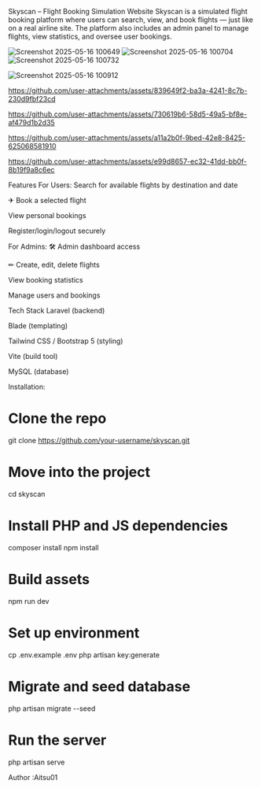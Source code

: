  Skyscan – Flight Booking Simulation Website
Skyscan is a simulated flight booking platform where users can search, view, and book flights — just like on a real airline site. The platform also includes an admin panel to manage flights, view statistics, and oversee user bookings.









![Screenshot 2025-05-16 100649](https://github.com/user-attachments/assets/8f245d22-7531-4055-80e4-a690b754d5fa)
![Screenshot 2025-05-16 100704](https://github.com/user-attachments/assets/6e108027-6878-47e6-b97b-7eb95348c799)
![Screenshot 2025-05-16 100732](https://github.com/user-attachments/assets/f12e00c7-6b7d-4b4a-8931-6df73d90ac4e)

![Screenshot 2025-05-16 100912](https://github.com/user-attachments/assets/ee696e23-e982-48ed-907e-f4881512ef3d)




https://github.com/user-attachments/assets/839649f2-ba3a-4241-8c7b-230d9fbf23cd



https://github.com/user-attachments/assets/730619b6-58d5-49a5-bf8e-af479d1b2d35



https://github.com/user-attachments/assets/a11a2b0f-9bed-42e8-8425-625068581910




https://github.com/user-attachments/assets/e99d8657-ec32-41dd-bb0f-8b19f9a8c6ec










 Features
For Users:
 Search for available flights by destination and date

✈ Book a selected flight

 View personal bookings

 Register/login/logout securely

For Admins:
🛠 Admin dashboard access

✏ Create, edit, delete flights

 View booking statistics

 Manage users and bookings

 Tech Stack
Laravel (backend)

Blade (templating)

Tailwind CSS / Bootstrap 5 (styling)

Vite (build tool)

MySQL (database)

Installation:

# Clone the repo
git clone https://github.com/your-username/skyscan.git

# Move into the project
cd skyscan

# Install PHP and JS dependencies
composer install
npm install

# Build assets
npm run dev

# Set up environment
cp .env.example .env
php artisan key:generate

# Migrate and seed database
php artisan migrate --seed

# Run the server
php artisan serve

Author :Aitsu01







